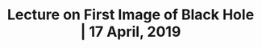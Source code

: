 ---
image_path: /gallery-images/12.webp
title: "Lecture on First Image of Black Hole | 17 April, 2019"
description: "Prof. Suresh Govindarajan presents a talk on the first-ever image of Black Hole obtained from the Event Horizon Telescope"
weight: 12
---